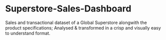 # Superstore-Sales-Dashboard
Sales and transactional dataset of a Global Superstore alongwith the product specifications; Analysed & transformed in a crisp and visually easy to understand format.

